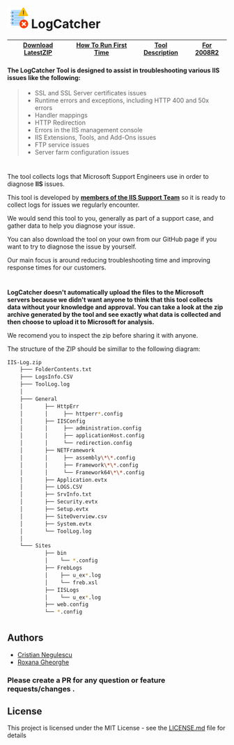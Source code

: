  # ![Image of FirstScreen](/images/LogCatcher-img-48.png)   __LogCatcher__ 
 [Download LatestZIP](https://github.com/crnegule/LogCatcher/releases/latest)|[How To Run First Time](https://github.com/crnegule/LogCatcher/blob/master/Docs/RunFirstTime.md) |[Tool Description](https://github.com/crnegule/LogCatcher/blob/master/Docs/ToolDescription.md)|[For 2008R2](https://github.com/crnegule/LogCatcher/blob/master/Docs/2008R2.md)
 -------------| -------------| -------------| -------------



#### The __LogCatcher__ Tool is designed to assist in troubleshooting various __IIS__ issues like the following:
 
>* SSL and SSL Server certificates issues
>* Runtime errors and exceptions, including HTTP 400 and 50x errors
>* 	Handler mappings
>* 	HTTP Redirection
>* 	Errors in the IIS management console
>* 	IIS Extensions, Tools, and Add-Ons issues
>* 	FTP service issues
>* 	Server farm configuration issues
 
 #

The tool collects logs that Microsoft Support Engineers use in order to diagnose __IIS__ issues. 




This tool is developed by  [__members of the IIS Support Team__](https://github.com/crnegule/LogCatcher/blob/master/README.md#authors) so it is ready to collect logs for issues we regularly encounter.

We would send this tool to you, generally as part of a support case, and gather data to help you diagnose your issue.  

You can also download the tool on your own from our GitHub page if you want to try to diagnose the issue by yourself.

Our main focus is around reducing troubleshooting time and improving response times for our customers. 


#

__LogCatcher doesn't automatically upload the files to the Microsoft servers because we didn't want anyone to think that this tool collects data without your knowledge and approval. You can take a look at the zip archive generated by the tool and see exactly what data is collected and then choose to upload it to Microsoft for analysis.__
  
  We recomend you to inspect the zip before sharing it with anyone.

  The structure of the ZIP should be simillar to the following diagram: 

```bash
IIS-Log.zip
    ├─── FolderContents.txt
    ├─── LogsInfo.CSV
    ├─── ToolLog.log
    │
    ├─── General
    │       ├── HttpErr
    │       │     ├── httperr*.config
    │       ├── IISConfig
    │       │     ├── administration.config
    │       │     ├── applicationHost.config
    │       │     └── redirection.config
    │       ├── NETFramework
    │       │     ├── assembly\*\*.config
    │       │     ├── Framework\*\*.config
    │       │     └── Framework64\*\*.config
    │       ├── Application.evtx
    │       ├── LOGS.CSV
    │       ├── SrvInfo.txt
    │       ├── Security.evtx
    │       ├── Setup.evtx
    │       ├── SiteOverview.csv
    │       ├── System.evtx
    │       └── ToolLog.log
    │
    └─── Sites
            ├── bin
            │    └── *.config
            ├── FrebLogs
            │    ├── u_ex*.log
            │    └── freb.xsl
            ├── IISLogs
            │    └── u_ex*.log
            ├── web.config
            └── *.config


```

 #


## Authors

* <a class="github-button" href="https://github.com/crnegule" data-icon="octicon-cloud-download" aria-label="Download ntkme/github-buttons on GitHub">Cristian Negulescu</a> 
* <a class="github-button" href="https://github.com/rogheorg" data-icon="octicon-cloud-download" aria-label="Download ntkme/github-buttons on GitHub">Roxana Gheorghe</a> 
### Please create a PR for any question or feature requests/changes .	


## License

This project is licensed under the MIT License - see the [LICENSE.md](LICENSE.md) file for details

